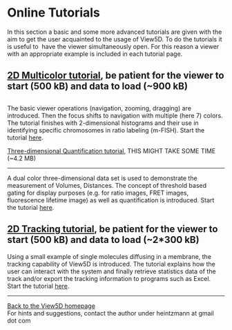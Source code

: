
Online Tutorials
================

In this section a basic and some more advanced tutorials are given with the aim to get the user acquainted to the usage of View5D. To do the tutorials it is useful to  have the viewer simultaneously open. For this reason a viewer with an appropriate example is included in each tutorial page.  

[2D Multicolor tutorial](examples/View5DMulticolorTutorial.html), be patient for the viewer to start (500 kB) and data to load (~900 kB)[  
](examples/View5DMulticolorTutorial.html)
-------------------------------------------------------------------------------------------------------------------------------------------------------------------------------------

[](file:///home/rheintz/Prog/Java/View5D/examples/View5DMulticolorTutorial.html)
--------------------------------------------------------------------------------

[](examples/View5DMulticolorTutorial.html)
------------------------------------------

The basic viewer operations (navigation, zooming, dragging) are introduced. Then the focus shifts to navigation with multiple (here 7) colors. The tutorial finishes with 2-dimensional histograms and their use in identifying specific chromosomes in ratio labeling (m-FISH). Start the tutorial [here](examples/View5DMulticolorTutorial.html).  

[Three-dimensional Quantification tutorial](examples/View5DThreeDTutorial.html), THIS MIGHT TAKE SOME TIME (~4.2 MB)   

------------------------------------------------------------------------------------------------------------------------

A dual color three-dimensional data set is used to demonstrate the measurement of Volumes, Distances. The concept of threshold based gating for display purposes (e.g. for ratio images, FRET images, fluorescence lifetime image) as well as quantification is introduced. Start the tutorial [here](examples/View5DThreeDTutorial.html).  
  

[2D Tracking tutorial](examples/View5DTrackingTutorial.html), be patient for the viewer to start (500 kB) and data to load (~2\*300 kB)
---------------------------------------------------------------------------------------------------------------------------------------

Using a small example of single molecules diffusing in a membrane, the tracking capability of View5D is introduced. The tutorial explains how the user can interact with the system and finally retrieve statistics data of the track and/or export the tracking information to programs such as Excel. Start the tutorial [here](examples/View5DTrackingTutorial.html).  
  
  

* * *

[Back to the View5D homepage](View5D.html)  
For hints and suggestions, contact the author under heintzmann at gmail dot com